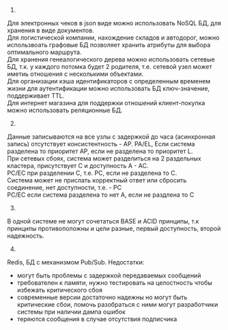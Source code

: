 1.   
Для электронных чеков  в json виде можно использовать NoSQL БД, для хранения в виде документов.  
Для логистической компании, нахождение складов и автодорог, можно использвоать графовые БД позволяет хранить атрибуты для выбора оптимального маршрута.    
Для хранения генеалогического дерева можно использовать сетевые БД, т.к. у каждого потомка будет 2 родителя, т.е. сетевой узел может иметиь отношения с несколькими объектами.      
Для организации кэша идентификаторов с определенным временем жизни для аутентификации можно использовать БД ключ-значение, поддерживает TTL.    
Для интернет магазина для поддержки отношений клиент-покупка можно использовать реляционные БД.
  
2.  
Данные записываются на все узлы с задержкой до часа (асинхронная запись) отсутствует консистентность - AP.
PA/EL, Если система разделена то приоритет AP, если не разделена то приоритет L.  
При сетевых сбоях, система может разделиться на 2 раздельных кластера, присутствует С и доступность А - АС.  
PС/EC при разделении С, т.е. PС, если не разделена то С.      
Система может не прислать корректный ответ или сбросить соединение, нет доступности, т.е. - PC  
PC/EC если система разделена то нет А, если не раздлена то С

3.  
В одной системе не могут сочетаться BASE и ACID принципы, т.к принципы противоположны и цели разные, первый доступность, второй надежность.  

4. 
Redis, БД c механизмом Pub/Sub.  Недостатки: 
 - могут быть проблемы с задержкой передаваемых сообщений  
 - требователен к памяти, нужно тестировать на целостность чтобы избежать критического сбоя  
 - современные версии достаточно надежны но могут быть критические сбои, помочь разобраться с ними могут разработчики системы при наличии дампа ошибок  
 - теряются сообщения в случае отсутствия подписчика  